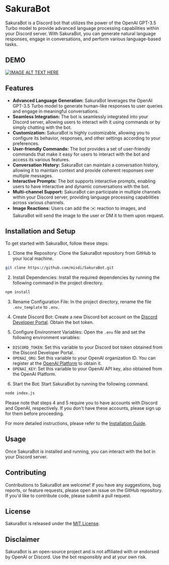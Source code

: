 # SakuraBot

SakuraBot is a Discord bot that utilizes the power of the OpenAI GPT-3.5 Turbo model to provide advanced language processing capabilities within your Discord server. With SakuraBot, you can generate natural language responses, engage in conversations, and perform various language-based tasks.


## DEMO
[![IMAGE ALT TEXT HERE](https://img.youtube.com/vi/f2XVL9sho1g/0.jpg)](https://www.youtube.com/watch?v=f2XVL9sho1g)



## Features

- **Advanced Language Generation:** SakuraBot leverages the OpenAI GPT-3.5 Turbo model to generate human-like responses to user queries and engage in meaningful conversations.
- **Seamless Integration:** The bot is seamlessly integrated into your Discord server, allowing users to interact with it using commands or by simply chatting with the bot.
- **Customization:** SakuraBot is highly customizable, allowing you to configure its behavior, responses, and other settings according to your preferences.
- **User-friendly Commands:** The bot provides a set of user-friendly commands that make it easy for users to interact with the bot and access its various features.
- **Conversation History:** SakuraBot can maintain a conversation history, allowing it to maintain context and provide coherent responses over multiple messages.
- **Interactive Prompts:** The bot supports interactive prompts, enabling users to have interactive and dynamic conversations with the bot.
- **Multi-channel Support:** SakuraBot can participate in multiple channels within your Discord server, providing language processing capabilities across various channels.
- **Image Reactions:** Users can add the ✉️ reaction to images, and SakuraBot will send the image to the user or DM it to them upon request.


## Installation and Setup

To get started with SakuraBot, follow these steps:

1. Clone the Repository: Clone the SakuraBot repository from GitHub to your local machine.
```bash
git clone https://github.com/misdi/SakuraBot.git
```

2. Install Dependencies: Install the required dependencies by running the following command in the project directory.
```bash
npm install
```

3. Rename Configuration File: In the project directory, rename the file `.env_template` to `.env`.

4. Create Discord Bot: Create a new Discord bot account on the [Discord Developer Portal](https://discord.com/developers/applications). Obtain the bot token.

5. Configure Environment Variables: Open the `.env` file and set the following environment variables:
- `DISCORD_TOKEN`: Set this variable to your Discord bot token obtained from the Discord Developer Portal.
- `OPENAI_ORG`: Set this variable to your OpenAI organization ID. You can register at the [OpenAI Platform](https://platform.openai.com/) to obtain it.
- `OPENAI_KEY`: Set this variable to your OpenAI API key, also obtained from the OpenAI Platform.

6. Start the Bot: Start SakuraBot by running the following command.
```bash
node index.js
```


Please note that steps 4 and 5 require you to have accounts with Discord and OpenAI, respectively. If you don't have these accounts, please sign up for them before proceeding.

For more detailed instructions, please refer to the [Installation Guide](README.md).

## Usage

Once SakuraBot is installed and running, you can interact with the bot in your Discord server.


## Contributing

Contributions to SakuraBot are welcome! If you have any suggestions, bug reports, or feature requests, please open an issue on the GitHub repository. If you'd like to contribute code, please submit a pull request.

## License

SakuraBot is released under the [MIT License](LICENSE).

## Disclaimer

SakuraBot is an open-source project and is not affiliated with or endorsed by OpenAI or Discord. Use the bot responsibly and at your own risk.
